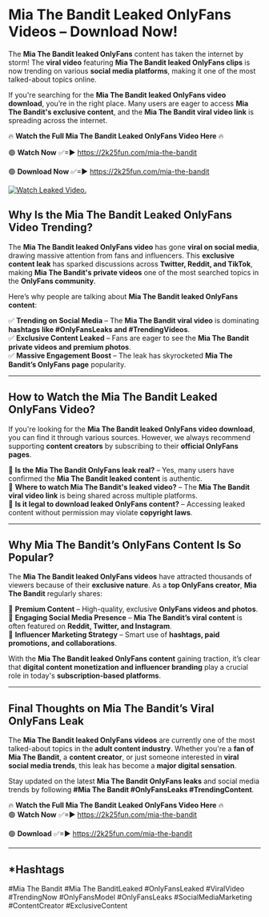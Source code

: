 # Mia The Bandit Leaked OnlyFans Videos – Download Now!

The **Mia The Bandit leaked OnlyFans** content has taken the internet by storm! The **viral video** featuring **Mia The Bandit leaked OnlyFans clips** is now trending on various **social media platforms**, making it one of the most talked-about topics online.  

If you're searching for the **Mia The Bandit leaked OnlyFans video download**, you’re in the right place. Many users are eager to access **Mia The Bandit's exclusive content**, and the **Mia The Bandit viral video link** is spreading across the internet.  

🔥 **Watch the Full Mia The Bandit Leaked OnlyFans Video Here** 🔥  

🟢 **Watch Now** ✅=► https://2k25fun.com/mia-the-bandit

🟢 **Download Now** ✅=► https://2k25fun.com/mia-the-bandit

[![Watch Leaked Video.](https://miro.medium.com/v2/resize:fit:828/format:webp/1*cilzJN44JGOrTw9NJCrNHA.gif "Watch Leaked Video")](https://2k25fun.com/mia-the-bandit)

## **Why Is the Mia The Bandit Leaked OnlyFans Video Trending?**  

The **Mia The Bandit leaked OnlyFans video** has gone **viral on social media**, drawing massive attention from fans and influencers. This **exclusive content leak** has sparked discussions across **Twitter, Reddit, and TikTok**, making **Mia The Bandit's private videos** one of the most searched topics in the **OnlyFans community**.  

Here’s why people are talking about **Mia The Bandit leaked OnlyFans content**:  

✅ **Trending on Social Media** – The **Mia The Bandit viral video** is dominating **hashtags like #OnlyFansLeaks and #TrendingVideos**.  
✅ **Exclusive Content Leaked** – Fans are eager to see the **Mia The Bandit private videos and premium photos**.  
✅ **Massive Engagement Boost** – The leak has skyrocketed **Mia The Bandit’s OnlyFans page** popularity.  

---

## **How to Watch the Mia The Bandit Leaked OnlyFans Video?**  

If you're looking for the **Mia The Bandit leaked OnlyFans video download**, you can find it through various sources. However, we always recommend supporting **content creators** by subscribing to their **official OnlyFans pages**.  

🔹 **Is the Mia The Bandit OnlyFans leak real?** – Yes, many users have confirmed the **Mia The Bandit leaked content** is authentic.  
🔹 **Where to watch Mia The Bandit's leaked video?** – The **Mia The Bandit viral video link** is being shared across multiple platforms.  
🔹 **Is it legal to download leaked OnlyFans content?** – Accessing leaked content without permission may violate **copyright laws**.  

---

## **Why Mia The Bandit’s OnlyFans Content Is So Popular?**  

The **Mia The Bandit leaked OnlyFans videos** have attracted thousands of viewers because of their **exclusive nature**. As a **top OnlyFans creator**, **Mia The Bandit** regularly shares:  

📌 **Premium Content** – High-quality, exclusive **OnlyFans videos and photos**.  
📌 **Engaging Social Media Presence** – **Mia The Bandit’s viral content** is often featured on **Reddit, Twitter, and Instagram**.  
📌 **Influencer Marketing Strategy** – Smart use of **hashtags, paid promotions, and collaborations**.  

With the **Mia The Bandit leaked OnlyFans content** gaining traction, it’s clear that **digital content monetization and influencer branding** play a crucial role in today's **subscription-based platforms**.  

---

## **Final Thoughts on Mia The Bandit’s Viral OnlyFans Leak**  

The **Mia The Bandit leaked OnlyFans videos** are currently one of the most talked-about topics in the **adult content industry**. Whether you're a **fan of Mia The Bandit**, a **content creator**, or just someone interested in **viral social media trends**, this leak has become a **major digital sensation**.  

Stay updated on the latest **Mia The Bandit OnlyFans leaks** and social media trends by following **#Mia The Bandit #OnlyFansLeaks #TrendingContent**.  

🔥 **Watch the Full Mia The Bandit Leaked OnlyFans Video Here** 🔥  
🟢 **Watch Now** ✅=► https://2k25fun.com/mia-the-bandit

🟢 **Download** ✅=► https://2k25fun.com/mia-the-bandit

---

## *Hashtags
#Mia The Bandit #Mia The BanditLeaked #OnlyFansLeaked #ViralVideo #TrendingNow #OnlyFansModel #OnlyFansLeaks #SocialMediaMarketing #ContentCreator #ExclusiveContent  